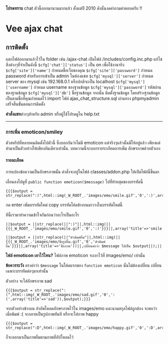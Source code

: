 **โปรดทราบ** chat ตัวนี้ออกมานานมากแล้ว ตั้งแต่ปี 2010 ดังนั้นงดคำถามคำตอบครับ !!

# Vee ajax chat

## การติดตั้ง
แตกไฟล์ออกมาแล้วไว้ใน folder เช่น /ajax-chat
เปิดไฟล์ /includes/config.inc.php
แก้ไขสิ่งต่างๆที่จำเป็นดังนี้
`$cfg['chat']['status']` เป็น on เพื่อใช้งานจริง<br>
`$cfg['site']['name']` กำหนดชื่อเว็บของคุณ
`$cfg['site']['password']` กำหนด password สำหรับการเข้าเป็น admin ในห้องแชท
`$cfg['mysql']['server']` กำหนด server ของ mysql เช่น 192.168.0.1 หรือปกติจะเป็น localhost
`$cfg['mysql']['username']` กำหนด username ของฐานข้อมูล
`$cfg['mysql']['password']` รหัสผ่านของฐานข้อมูล
`$cfg['mysql']['db']` ชื่อฐานข้อมูล
จากนั้น ติดตั้งฐานข้อมูล โดยสร้างฐานข้อมูลเป็นตามชื่อที่คุณกำหนดไว้
import ไฟล์ ajax_chat_structure.sql ผ่านทาง phpmyadmin
เสร็จสิ้นขั้นตอนการติดตั้ง

**คำสั่งแชท**ต่างๆสำหรับ admin หรือผู้ใช้โปรดดูใน help.txt

---

### การเพิ่ม emoticon/smiley

ตัวสคริปที่หลายคนติดตั้งไปตัวนี้ ซึ่งบอกกันว่าไม่มี emoticon แต่จริงๆแล้วนั้นมีให้อยู่แล้ว
เพียงแต่ทำมาเป็นตัวอย่างให้เพียงอันเดียวเท่านั้น.
บทความนี้จะบอกรายระเอียดการเพิ่ม อักษรภาพด้วยตัวเอง


#### รายละเอียด

การแปลงข้อความเป็นอักษรภาพนั้น คำสั่งจะอยู่ในไฟล์ classes/addon.php ให้เปิดไฟล์นี้ขึ้นมา

เลื่อนลงไปดูที่ `public function emoticon($message)`
ไปที่ท้ายสุดของบรรทัดนี้ 
```
{{{$output = str_replace(":)",html::img(_W_ROOT_.'images/emo/smile.gif','0',':)',array('title'=>'smile')),$message);}}}
```
กด enter เพิ่มบรรทัดใหม่
copy บรรทัดโค้ดข้างบนมาวางในบรรทัดใหม่นี้

ทีนี้เรามาทำความเข้าใจกันก่อนว่าอะไรเป็นอะไร
```
||$output = ||str_replace(||":)"||,html::img(||{{{_W_ROOT_.'images/emo/smile.gif','0',':)'}}}||,array('title'=>'smile'))||,$message||);||
```
```
||$output = ||str_replace(||"ตัวพิมพ์ยิ้ม"||,html::img(||{{{_W_ROOT_.'images/emo/ชื่อรูปยิ้ม.gif','0','ตัวพิมพ์ยิ้ม'}}}||,array('title'=>'ชื่อภาพ'))||,เปลี่ยนคำว่า $message ไปเป็น $output||);||
```

**ไฟล์ emoticon เอาไว้ไหน?**
 ไฟล์ภาพ emoticon จะเอาไว้ที่ images/emo/ เท่านั้น


**ข้อควรระวัง**
ตรงคำว่า `$message` ในโค้ดแรกของ `function emoticon` นั้นไม่ต้องเปลี่ยน เปลี่ยนเฉพาะบรรทัดต่อๆมาเท่านั้น

ตัวอย่าง
จะใส่อักษรภาพ sad
```
{{{$output = str_replace(":(",html::img(_W_ROOT_.'images/emo/sad.gif','0',':(',array('title'=>'sad')),$output);}}}
```
จากตัวอย่างข้างบน ถ้าอัพโหลดอักษรภาพไว้ใน images/emo และนามสกุลไฟล์ถูกต้อง จะพบว่าเมื่อพิมพ์ :( จะกลายเป็นรูปภาพทันที
หรือจะใส่ภาพ happy
```
{{{$output = str_replace(":D",html::img(_W_ROOT_.'images/emo/happy.gif','0',':D',array('title'=>'happy')),$output);}}}
```
ก็จะออกมาเป็นภาพยิ้มตามภาพที่อัปโหลดไว้

